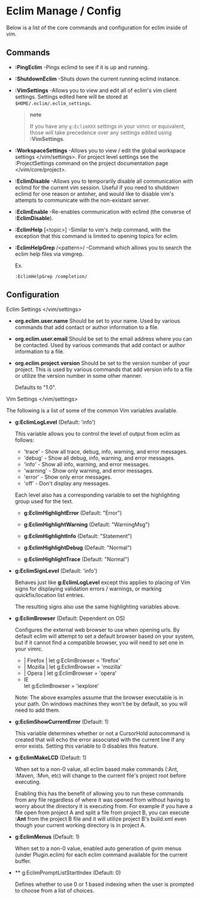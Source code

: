 Eclim Manage / Config
=====================

Below is a list of the core commands and configuration for eclim inside
of vim.

Commands
--------

-   **:PingEclim** -Pings eclimd to see if it is up and running.

-   **:ShutdownEclim** -Shuts down the current running eclimd instance.

-   **:VimSettings** -Allows you to view and edit all of eclim's vim
    client settings. Settings edited here will be stored at
    `$HOME/.eclim/.eclim_settings`.

    > **note**
    >
    > If you have any `g:EclimXXX` settings in your vimrc or equivalent,
    > those will take precedence over any settings edited using
    > **:VimSettings**.

-   **:WorkspaceSettings** -Allows you to view / edit the global
    workspace settings
    \</vim/settings\>. For project level settings see the
    :ProjectSettings command on the
    project documentation page \</vim/core/project\>.

-   **:EclimDisable** -Allows you to temporarily disable all
    communication with eclimd for the current vim session. Useful if you
    need to shutdown eclimd for one reason or antoher, and would like to
    disable vim's attempts to communicate with the non-existant server.

-   **:EclimEnable** -Re-enables communication with eclimd (the converse
    of **:EclimDisable**).

-   **:EclimHelp** [\<topic\>] -Similar to vim's :help command, with the
    exception that this command is limited to opening topics for eclim.

-   **:EclimHelpGrep** /\<pattern\>/ -Command which allows you to search
    the eclim help files via vimgrep.

    Ex.

        :EclimHelpGrep /completion/

Configuration
-------------

Eclim Settings \</vim/settings\>

-   **org.eclim.user.name** Should be set to your name. Used by various
    commands that add contact or author information to a file.

-   **org.eclim.user.email** Should be set to the email address where
    you can be contacted. Used by various commands that add contact or
    author information to a file.

-   **org.eclim.project.version** Should be set to the version number of
    your project. This is used by various commands that add version info
    to a file or utilize the version number in some other manner.

    Defaults to "1.0".

Vim Settings \</vim/settings\>

The following is a list of some of the common Vim variables available.

-   **g:EclimLogLevel** (Default: 'info')

    This variable allows you to control the level of output from eclim
    as follows:

    -   'trace' - Show all trace, debug, info, warning, and error
        messages.
    -   'debug' - Show all debug, info, warning, and error messages.
    -   'info' - Show all info, warning, and error messages.
    -   'warning' - Show only warning, and error messages.
    -   'error' - Show only error messages.
    -   'off' - Don't display any messages.

    Each level also has a corresponding variable to set the highlighting
    group used for the text.

    -   **g:EclimHighlightError** (Default: "Error")

    -   **g:EclimHighlightWarning** (Default: "WarningMsg")

    -   **g:EclimHighlightInfo** (Default: "Statement")

    -   **g:EclimHighlightDebug** (Default: "Normal")

    -   **g:EclimHighlightTrace** (Default: "Normal")

-   **g:EclimSignLevel** (Default: 'info')

    Behaves just like **g:EclimLogLevel** except this applies to placing
    of Vim signs for displaying validation errors / warnings, or marking
    quickfix/location list entries.

    The resulting signs also use the same highlighting variables above.

-   **g:EclimBrowser** (Default: Dependent on OS)

    Configures the external web browser to use when opening urls. By
    default eclim will attempt to set a default browser based on your
    system, but if it cannot find a compatible browser, you will need to
    set one in your vimrc.

    -   | Firefox | let g:EclimBrowser = 'firefox'
    -   | Mozilla | let g:EclimBrowser = 'mozilla'
    -   | Opera | let g:EclimBrowser = 'opera'
    -   IE\
        let g:EclimBrowser = 'iexplore'

    Note: The above examples assume that the browser executable is in
    your path. On windows machines they won't be by default, so you will
    need to add them.

-   **g:EclimShowCurrentError** (Default: 1)

    This variable determines whether or not a CursorHold autocommand is
    created that will echo the error associated with the current line if
    any error exists. Setting this variable to 0 disables this feature.

-   **g:EclimMakeLCD** (Default: 1)

    When set to a non-0 value, all eclim based make commands (:Ant,
    :Maven, :Mvn, etc) will change to the current file's project root
    before executing.

    Enabling this has the benefit of allowing you to run these commands
    from any file regardless of where it was opened from without having
    to worry about the directory it is executing from. For example if
    you have a file open from project A and split a file from project B,
    you can execute **:Ant** from the project B file and it will utilize
    project B's build.xml even though your current working directory is
    in project A.

-   **g:EclimMenus** (Default: 1)

    When set to a non-0 value, enabled auto generation of gvim menus
    (under Plugin.eclim) for each eclim command available for the
    current buffer.

-   \*\* g:EclimPromptListStartIndex (Default: 0)

    Defines whether to use 0 or 1 based indexing when the user is
    prompted to choose from a list of choices.


